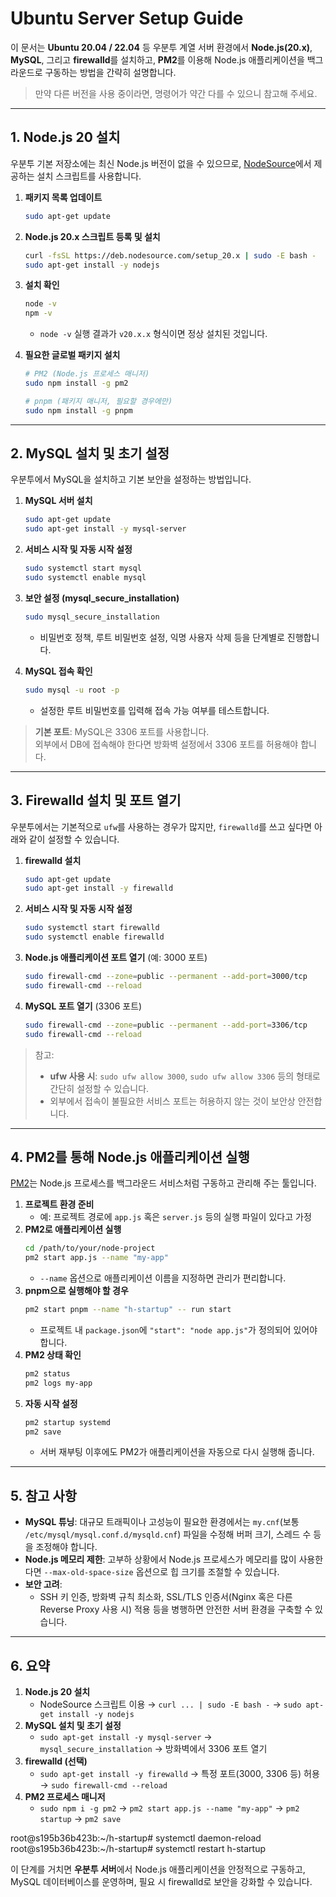 # Ubuntu Server Setup Guide

이 문서는 **Ubuntu 20.04 / 22.04** 등 우분투 계열 서버 환경에서 **Node.js(20.x)**, **MySQL**, 그리고 **firewalld**를 설치하고, **PM2**를 이용해 Node.js 애플리케이션을 백그라운드로 구동하는 방법을 간략히 설명합니다.

> 만약 다른 버전을 사용 중이라면, 명령어가 약간 다를 수 있으니 참고해 주세요.

---

## 1. Node.js 20 설치

우분투 기본 저장소에는 최신 Node.js 버전이 없을 수 있으므로, [NodeSource](https://github.com/nodesource/distributions)에서 제공하는 설치 스크립트를 사용합니다.

1. **패키지 목록 업데이트**
   ```bash
   sudo apt-get update
   ```
2. **Node.js 20.x 스크립트 등록 및 설치**
   ```bash
   curl -fsSL https://deb.nodesource.com/setup_20.x | sudo -E bash -
   sudo apt-get install -y nodejs
   ```
3. **설치 확인**
   ```bash
   node -v
   npm -v
   ```
   - `node -v` 실행 결과가 `v20.x.x` 형식이면 정상 설치된 것입니다.

4. **필요한 글로벌 패키지 설치**  
   ```bash
   # PM2 (Node.js 프로세스 매니저)
   sudo npm install -g pm2

   # pnpm (패키지 매니저, 필요할 경우에만)
   sudo npm install -g pnpm
   ```

---

## 2. MySQL 설치 및 초기 설정

우분투에서 MySQL을 설치하고 기본 보안을 설정하는 방법입니다.

1. **MySQL 서버 설치**
   ```bash
   sudo apt-get update
   sudo apt-get install -y mysql-server
   ```
2. **서비스 시작 및 자동 시작 설정**
   ```bash
   sudo systemctl start mysql
   sudo systemctl enable mysql
   ```
3. **보안 설정 (mysql_secure_installation)**
   ```bash
   sudo mysql_secure_installation
   ```
   - 비밀번호 정책, 루트 비밀번호 설정, 익명 사용자 삭제 등을 단계별로 진행합니다.

4. **MySQL 접속 확인**
   ```bash
   sudo mysql -u root -p
   ```
   - 설정한 루트 비밀번호를 입력해 접속 가능 여부를 테스트합니다.

> **기본 포트**: MySQL은 3306 포트를 사용합니다.  
> 외부에서 DB에 접속해야 한다면 방화벽 설정에서 3306 포트를 허용해야 합니다.

---

## 3. Firewalld 설치 및 포트 열기

우분투에서는 기본적으로 `ufw`를 사용하는 경우가 많지만, `firewalld`를 쓰고 싶다면 아래와 같이 설정할 수 있습니다.

1. **firewalld 설치**
   ```bash
   sudo apt-get update
   sudo apt-get install -y firewalld
   ```

2. **서비스 시작 및 자동 시작 설정**
   ```bash
   sudo systemctl start firewalld
   sudo systemctl enable firewalld
   ```

3. **Node.js 애플리케이션 포트 열기** (예: 3000 포트)
   ```bash
   sudo firewall-cmd --zone=public --permanent --add-port=3000/tcp
   sudo firewall-cmd --reload
   ```
4. **MySQL 포트 열기** (3306 포트)
   ```bash
   sudo firewall-cmd --zone=public --permanent --add-port=3306/tcp
   sudo firewall-cmd --reload
   ```

> 참고:  
> - **ufw 사용 시**: `sudo ufw allow 3000`, `sudo ufw allow 3306` 등의 형태로 간단히 설정할 수 있습니다.  
> - 외부에서 접속이 불필요한 서비스 포트는 허용하지 않는 것이 보안상 안전합니다.

---

## 4. PM2를 통해 Node.js 애플리케이션 실행

[PM2](https://pm2.keymetrics.io/)는 Node.js 프로세스를 백그라운드 서비스처럼 구동하고 관리해 주는 툴입니다.

1. **프로젝트 환경 준비**  
   - 예: 프로젝트 경로에 `app.js` 혹은 `server.js` 등의 실행 파일이 있다고 가정
2. **PM2로 애플리케이션 실행**  
   ```bash
   cd /path/to/your/node-project
   pm2 start app.js --name "my-app"
   ```
   - `--name` 옵션으로 애플리케이션 이름을 지정하면 관리가 편리합니다.
3. **pnpm으로 실행해야 할 경우**  
   ```bash
   pm2 start pnpm --name "h-startup" -- run start
   ```
   - 프로젝트 내 `package.json`에 `"start": "node app.js"`가 정의되어 있어야 합니다.
4. **PM2 상태 확인**
   ```bash
   pm2 status
   pm2 logs my-app
   ```
5. **자동 시작 설정**
   ```bash
   pm2 startup systemd
   pm2 save
   ```
   - 서버 재부팅 이후에도 PM2가 애플리케이션을 자동으로 다시 실행해 줍니다.

---

## 5. 참고 사항

- **MySQL 튜닝**: 대규모 트래픽이나 고성능이 필요한 환경에서는 `my.cnf`(보통 `/etc/mysql/mysql.conf.d/mysqld.cnf`) 파일을 수정해 버퍼 크기, 스레드 수 등을 조정해야 합니다.
- **Node.js 메모리 제한**: 고부하 상황에서 Node.js 프로세스가 메모리를 많이 사용한다면 `--max-old-space-size` 옵션으로 힙 크기를 조절할 수 있습니다.
- **보안 고려**:  
  - SSH 키 인증, 방화벽 규칙 최소화, SSL/TLS 인증서(Nginx 혹은 다른 Reverse Proxy 사용 시) 적용 등을 병행하면 안전한 서버 환경을 구축할 수 있습니다.

---

## 6. 요약

1. **Node.js 20 설치**  
   - NodeSource 스크립트 이용 → `curl ... | sudo -E bash -` → `sudo apt-get install -y nodejs`  
2. **MySQL 설치 및 초기 설정**  
   - `sudo apt-get install -y mysql-server` → `mysql_secure_installation` → 방화벽에서 3306 포트 열기  
3. **firewalld (선택)**  
   - `sudo apt-get install -y firewalld` → 특정 포트(3000, 3306 등) 허용 → `sudo firewall-cmd --reload`  
4. **PM2 프로세스 매니저**  
   - `sudo npm i -g pm2` → `pm2 start app.js --name "my-app"` → `pm2 startup` → `pm2 save`  

root@s195b36b423b:~/h-startup# systemctl daemon-reload
root@s195b36b423b:~/h-startup# systemctl restart h-startup

이 단계를 거치면 **우분투 서버**에서 Node.js 애플리케이션을 안정적으로 구동하고, MySQL 데이터베이스를 운영하며, 필요 시 firewalld로 보안을 강화할 수 있습니다.  